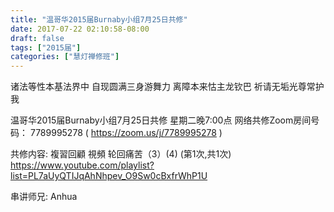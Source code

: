 ```yaml
---
title: "温哥华2015届Burnaby小组7月25日共修"
date: 2017-07-22 02:10:58-08:00
draft: false
tags: ["2015届"]
categories: ["慧灯禅修班"]
---
```

诸法等性本基法界中  自现圆满三身游舞力
离障本来怙主龙钦巴  祈请无垢光尊常护我

温哥华2015届Burnaby小组7月25日共修
星期二晚7:00点
网络共修Zoom房间号码： 7789995278 ( https://zoom.us/j/7789995278 )

共修内容:
複習回顧 視頻 轮回痛苦（3）(4) (第1次,共1次)
https://www.youtube.com/playlist?list=PL7aUyQTIJqAhNhpev_O9Sw0cBxfrWhP1U

串讲师兄:  Anhua
